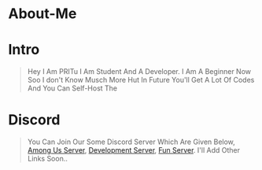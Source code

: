 # About-Me
# Intro
> Hey I Am PRITu I Am Student And A Developer. I Am A Beginner Now Soo I don't Know Musch More Hut In Future You'll Get A Lot Of Codes And You Can Self-Host The 

# Discord
> You Can Join Our Some Discord Server Which Are Given Below,
[Among Us Server](https://discord.gg/yHYXJ3MGyu),
[Development Server](https://discord.gg/cmHm2bpfMR),
[Fun Server](https://discord.gg/NDTF62A).
> I'll Add Other Links Soon..
